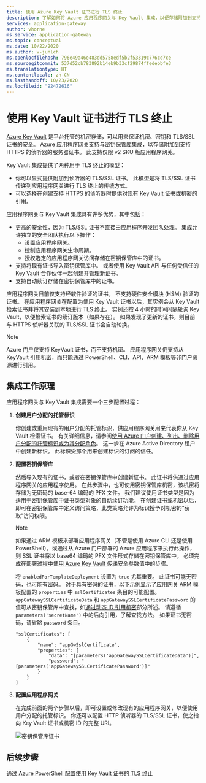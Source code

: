 ```yaml
---
title: 使用 Azure Key Vault 证书进行 TLS 终止
description: 了解如何将 Azure 应用程序网关与 Key Vault 集成，以便存储附加到支持 HTTPS 的侦听器的服务器证书。
services: application-gateway
author: vhorne
ms.service: application-gateway
ms.topic: conceptual
ms.date: 10/22/2020
ms.author: v-junlch
ms.openlocfilehash: 796e49a46e483dd5758edf5b2f53319c776cd7ce
ms.sourcegitcommit: 537d52cb783892b14eb9b33cf29874ffedebbfe3
ms.translationtype: HT
ms.contentlocale: zh-CN
ms.lasthandoff: 10/23/2020
ms.locfileid: "92472616"
---
```

# <a name="tls-termination-with-key-vault-certificates"></a>使用 Key Vault 证书进行 TLS 终止

[Azure Key Vault](../key-vault/general/overview.md) 是平台托管的机密存储，可以用来保证机密、密钥和 TLS/SSL 证书的安全。 Azure 应用程序网关支持与密钥保管库集成，以存储附加到支持 HTTPS 的侦听器的服务器证书。 此支持仅限 v2 SKU 版应用程序网关。

Key Vault 集成提供了两种用于 TLS 终止的模型：

- 你可以显式提供附加到侦听器的 TLS/SSL 证书。 此模型是将 TLS/SSL 证书传递到应用程序网关进行 TLS 终止的传统方式。
- 可以选择在创建支持 HTTPS 的侦听器时提供对现有 Key Vault 证书或机密的引用。

应用程序网关与 Key Vault 集成具有许多优势，其中包括：

- 更高的安全性，因为 TLS/SSL 证书不直接由应用程序开发团队处理。 集成允许独立的安全团队执行以下操作：
  * 设置应用程序网关。
  * 控制应用程序网关生命周期。
  * 授权选定的应用程序网关访问存储在密钥保管库中的证书。
- 支持将现有证书导入密钥保管库中。 或者使用 Key Vault API 与任何受信任的 Key Vault 合作伙伴一起创建并管理新证书。
- 支持自动续订存储在密钥保管库中的证书。

应用程序网关目前仅支持经软件验证的证书。 不支持硬件安全模块 (HSM) 验证的证书。 在应用程序网关在配置为使用 Key Vault 证书以后，其实例会从 Key Vault 检索证书并将其安装到本地进行 TLS 终止。 实例还按 4 小时的时间间隔轮询 Key Vault，以便检索证书的续订版本（如果存在）。 如果发现了更新的证书，则目前与 HTTPS 侦听器关联的 TLS/SSL 证书会自动轮换。

> [!NOTE]
> Azure 门户仅支持 KeyVault 证书，而不支持机密。 应用程序网关仍支持从 KeyVault 引用机密，而只能通过 PowerShell、CLI、API、ARM 模板等非门户资源进行引用。 

## <a name="how-integration-works"></a>集成工作原理

应用程序网关与 Key Vault 集成需要一个三步配置过程：

1. **创建用户分配的托管标识**

   你创建或重用现有的用户分配的托管标识，供应用程序网关用来代表你从 Key Vault 检索证书。 有关详细信息，请参阅[使用 Azure 门户创建、列出、删除用户分配的托管标识或为其分配角色](../active-directory/managed-identities-azure-resources/how-to-manage-ua-identity-portal.md)。 这一步在 Azure Active Directory 租户中创建新标识。 此标识受那个用来创建标识的订阅的信任。

1. **配置密钥保管库**

   然后导入现有的证书，或者在密钥保管库中创建新证书。 此证书将供通过应用程序网关的应用程序使用。 在此步骤中，也可使用密钥保管库机密，该机密将存储为无密码的 base-64 编码的 PFX 文件。 我们建议使用证书类型是因为适用于密钥保管库中证书类型对象的自动续订功能。 在创建证书或机密以后，即可在密钥保管库中定义访问策略，此类策略允许为标识授予对机密的“获取”访问权限。
   
   > [!NOTE]
   > 如果通过 ARM 模板来部署应用程序网关（不管是使用 Azure CLI 还是使用 PowerShell），或通过从 Azure 门户部署的 Azure 应用程序来执行此操作，则 SSL 证书将以 base64 编码的 PFX 文件形式存储在密钥保管库中。 必须完成[在部署过程中使用 Azure Key Vault 传递安全参数值](../azure-resource-manager/templates/key-vault-parameter.md)中的步骤。 
   >
   > 将 `enabledForTemplateDeployment` 设置为 `true` 尤其重要。 此证书可能无密码，也可能有密码。 对于具有密码的证书，以下示例显示了应用网关 ARM 模板配置的 `properties` 中 `sslCertificates` 条目的可能配置。 `appGatewaySSLCertificateData` 和 `appGatewaySSLCertificatePassword` 的值可从密钥保管库中查找，如[通过动态 ID 引用机密](../azure-resource-manager/templates/key-vault-parameter.md#reference-secrets-with-dynamic-id)部分所述。 请遵循 `parameters('secretName')` 中的后向引用，了解查找方法。 如果证书无密码，请省略 `password` 条目。
   >   
   > ```
   > "sslCertificates": [
   >     {
   >         "name": "appGwSslCertificate",
   >         "properties": {
   >             "data": "[parameters('appGatewaySSLCertificateData')]",
   >             "password": "[parameters('appGatewaySSLCertificatePassword')]"
   >         }
   >     }
   > ]
   > ```

1. **配置应用程序网关**

   在完成前面的两个步骤以后，即可设置或修改现有的应用程序网关，以便使用用户分配的托管标识。 你还可以配置 HTTP 侦听器的 TLS/SSL 证书，使之指向 Key Vault 证书或机密 ID 的完整 URI。

   ![密钥保管库证书](./media/key-vault-certs/ag-kv.png)

## <a name="next-steps"></a>后续步骤

[通过 Azure PowerShell 配置使用 Key Vault 证书的 TLS 终止](configure-keyvault-ps.md)


